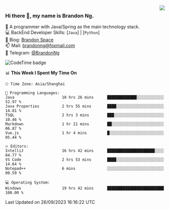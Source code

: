 <img  align="right" src="https://github-readme-stats-brandon0824.vercel.app/api/top-langs/?username=brandon0824&layout=compact">

### Hi there 👋, my name is Brandon Ng.

🌱 A programmer with Java/Spring as the main technology stack.  
💻 BackEnd Developer Skills: [`Java`] | [`Python`]  
📝 Blog: [Brandon Space](https://brandonng.tech)  
📫 Mail: brandonng@foxmail.com  
📰 Telegram: [@BrandonNg](https://t.me/BrandonNg24)  

![CodeTime badge](https://img.shields.io/endpoint?style=flat-square&url=https%3A%2F%2Fapi.codetime.dev%2Fshield%3Fid%3D128%26project%3D%26in%3D604800000)

<!--START_SECTION:waka-->
📊 **This Week I Spent My Time On** 

```text
🕑︎ Time Zone: Asia/Shanghai

💬 Programming Languages: 
Java                     10 hrs 26 mins      █████████████░░░░░░░░░░░░   52.97 % 
Java Properties          2 hrs 55 mins       ████░░░░░░░░░░░░░░░░░░░░░   14.81 % 
TSQL                     2 hrs 3 mins        ███░░░░░░░░░░░░░░░░░░░░░░   10.46 % 
Markdown                 1 hr 21 mins        ██░░░░░░░░░░░░░░░░░░░░░░░   06.87 % 
Vue.js                   1 hr 4 mins         █░░░░░░░░░░░░░░░░░░░░░░░░   05.44 % 

🔥 Editors: 
IntelliJ                 16 hrs 42 mins      █████████████████████░░░░   84.77 % 
VS Code                  2 hrs 53 mins       ████░░░░░░░░░░░░░░░░░░░░░   14.64 % 
Notepad++                6 mins              ░░░░░░░░░░░░░░░░░░░░░░░░░   00.59 % 

💻 Operating System: 
Windows                  19 hrs 42 mins      █████████████████████████   100.00 % 
```


 Last Updated on 26/09/2023 16:16:22 UTC
<!--END_SECTION:waka-->
